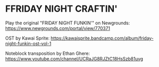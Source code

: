 # FFRIDAY NIGHT CRAFTIN'

Play the original "FRIDAY NIGHT FUNKIN'" on Newgrounds:
https://www.newgrounds.com/portal/view/770371

OST by Kawai Sprite:
https://kawaisprite.bandcamp.com/album/friday-night-funkin-ost-vol-1

Noteblock transposition by Ethan Ghere:
https://www.youtube.com/channel/UCRaJG8RJZtC18HsSzb81uvg

